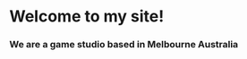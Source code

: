 <div class="header">


<h1> Welcome to my site! </h1>


</div>

<div class"stbody">

<h3 class="sth3">
We are a game studio based in Melbourne Australia
</h3>


</div>
